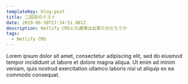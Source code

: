 ```yaml
---
templateKey: blog-post
title: 二回目のテスト
date: 2019-06-30T17:34:51.981Z
description: Netlify CMSとの連携は出来たのだろうか
tags:
  - Netlify CMS
---
```

Lorem ipsum dolor sit amet, consectetur adipiscing elit, sed do eiusmod tempor incididunt ut labore et dolore magna aliqua. Ut enim ad minim veniam, quis nostrud exercitation ullamco laboris nisi ut aliquip ex ea commodo consequat.
